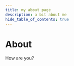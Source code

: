 ```yaml
---
title: my about page
description: a bit about me
hide_table_of_contents: true
---
```


# About

How are you?